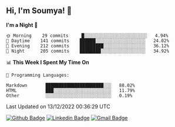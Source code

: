 ## Hi, I'm Soumya! 👋

<!--START_SECTION:waka-->
**I'm a Night 🦉** 

```text
🌞 Morning    29 commits     █░░░░░░░░░░░░░░░░░░░░░░░░   4.94% 
🌆 Daytime    141 commits    ██████░░░░░░░░░░░░░░░░░░░   24.02% 
🌃 Evening    212 commits    █████████░░░░░░░░░░░░░░░░   36.12% 
🌙 Night      205 commits    ████████░░░░░░░░░░░░░░░░░   34.92%

```


📊 **This Week I Spent My Time On** 

```text
💬 Programming Languages: 

Markdown       ██████████████████████░░░   88.02% 
HTML           ███░░░░░░░░░░░░░░░░░░░░░░   11.79% 
Other          ░░░░░░░░░░░░░░░░░░░░░░░░░   0.19%
```


 Last Updated on 13/12/2022 00:36:29 UTC
<!--END_SECTION:waka-->

[![Github Badge](https://img.shields.io/badge/-rubyruins-grey?style=for-the-badge&logo=github&logoColor=white&link=https://github.com/rubyruins/)](https://www.github.com/rubyruins/) 
[![Linkedin Badge](https://img.shields.io/badge/-Soumya%20Parekh-0072b1?style=for-the-badge&logo=Linkedin&logoColor=white&link=https://www.linkedin.com/in/Soumya-Parekh/)](https://www.linkedin.com/in/Soumya-Parekh/) 
[![Gmail Badge](https://img.shields.io/badge/-soumyaparekh.me@gmail.com-c14438?style=for-the-badge&logo=Gmail&logoColor=white&link=mailto:soumyaparekh.me@gmail.com)](mailto:soumyaparekh.me@gmail.com) 

